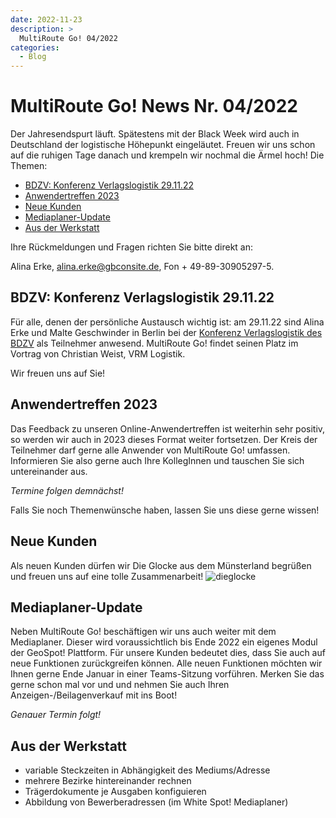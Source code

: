 ```yaml
---
date: 2022-11-23
description: >
  MultiRoute Go! 04/2022
categories:
  - Blog
---
```


# MultiRoute Go! News Nr. 04/2022

Der Jahresendspurt läuft. Spätestens mit der Black Week wird auch in Deutschland der logistische Höhepunkt eingeläutet. Freuen wir uns schon auf die ruhigen Tage danach und krempeln wir nochmal die Ärmel hoch!
Die Themen:

- [BDZV: Konferenz Verlagslogistik 29.11.22](https://go.multiroute.de/handbuch/blog/2022/11/23/multiroute-go-news-nr-042022/#bdzv-konferenz-verlagslogistik-291122)
- [Anwendertreffen 2023](https://go.multiroute.de/handbuch/blog/2022/11/23/multiroute-go-news-nr-042022/#anwendertreffen-2023)
- [Neue Kunden](https://go.multiroute.de/handbuch/blog/2022/11/23/multiroute-go-news-nr-042022/#neue-kunden)
- [Mediaplaner-Update](https://go.multiroute.de/handbuch/blog/2022/11/23/multiroute-go-news-nr-042022/#mediaplaner-update)
- [Aus der Werkstatt](https://go.multiroute.de/handbuch/blog/2022/11/23/multiroute-go-news-nr-042022/#aus-der-werkstatt)
<!-- more -->
Ihre Rückmeldungen und Fragen richten Sie bitte direkt an:

Alina Erke, alina.erke@gbconsite.de, Fon + 49-89-30905297-5.

## BDZV: Konferenz Verlagslogistik 29.11.22

Für alle, denen der persönliche Austausch wichtig ist: am 29.11.22 sind Alina Erke und Malte Geschwinder in Berlin bei der [Konferenz Verlagslogistik des BDZV](https://www.bdzv.de/bdzvplus/2022/konferenz-verlagslogistik) als Teilnehmer anwesend. MultiRoute Go! findet seinen Platz im Vortrag von Christian Weist, VRM Logistik.

Wir freuen uns auf Sie!

## Anwendertreffen 2023

Das Feedback zu unseren Online-Anwendertreffen ist weiterhin sehr positiv, so werden wir auch in 2023 dieses Format weiter fortsetzen. Der Kreis der Teilnehmer darf gerne alle Anwender von MultiRoute Go! umfassen. Informieren Sie also gerne auch Ihre KollegInnen und tauschen Sie sich untereinander aus.

*Termine folgen demnächst!*

Falls Sie noch Themenwünsche haben, lassen Sie uns diese gerne wissen!


## Neue Kunden

Als neuen Kunden dürfen wir Die Glocke aus dem Münsterland begrüßen und freuen uns auf eine tolle Zusammenarbeit!
![dieglocke](https://github.com/gbconsite/MultiRoute-Go/assets/99329016/4fd46a03-dc9a-4bb0-af80-71f9553d6f34)


## Mediaplaner-Update

Neben MultiRoute Go! beschäftigen wir uns auch weiter mit dem Mediaplaner. Dieser wird voraussichtlich bis Ende 2022 ein eigenes Modul der GeoSpot! Plattform. Für unsere Kunden bedeutet dies, dass Sie auch auf neue Funktionen zurückgreifen können. Alle neuen Funktionen möchten wir Ihnen gerne Ende Januar in einer Teams-Sitzung vorführen. Merken Sie das gerne schon mal vor und und nehmen Sie auch Ihren Anzeigen-/Beilagenverkauf mit ins Boot!

*Genauer Termin folgt!*


## Aus der Werkstatt

- variable Steckzeiten in Abhängigkeit des Mediums/Adresse
- mehrere Bezirke hintereinander rechnen
- Trägerdokumente je Ausgaben konfiguieren
- Abbildung von Bewerberadressen (im White Spot! Mediaplaner)
